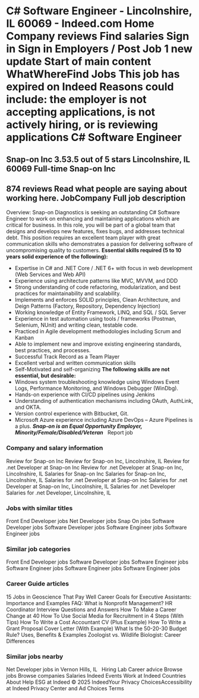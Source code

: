 C# Software Engineer - Lincolnshire, IL 60069 - Indeed.com
Home
Company reviews
Find salaries
Sign in
Sign in
Employers / Post Job
1 new update
Start of main content
WhatWhereFind Jobs
This job has expired on Indeed
Reasons could include: the employer is not accepting applications, is not actively hiring, or is reviewing applications
C# Software Engineer
====================
Snap-on Inc
3.53.5 out of 5 stars
Lincolnshire, IL 60069
Full-time
Snap-on Inc
-----------
874 reviews
Read what people are saying about working here.
JobCompany
Full job description
--------------------
Overview:
Snap-on Diagnostics is seeking an outstanding C# Software Engineer to work on enhancing and maintaining applications which are critical for business. In this role, you will be part of a global team that designs and develops new features, fixes bugs, and addresses technical debt.
This position requires an excellent team player with great communication skills who demonstrates a passion for delivering software of uncompromising quality to customers.
**Essential skills required (5 to 10 years solid experience of the following):**
* Expertise in C# and .NET Core / .NET 6+ with focus in web development (Web Services and Web API)
* Experience using architecture patterns like MVC, MVVM, and DDD
* Strong understanding of code refactoring, modularization, and best practices for maintainability and scalability.
* Implements and enforces SOLID principles, Clean Architecture, and Deign Patterns (Factory, Repository, Dependency Injection)
* Working knowledge of Entity Framework, LINQ, and SQL / SQL Server
* Experience in test automation using tools / frameworks (Postman, Selenium, NUnit) and writing clean, testable code.
* Practiced in Agile development methodologies including Scrum and Kanban
* Able to implement new and improve existing engineering standards, best practices, and processes.
* Successful Track Record as a Team Player
* Excellent verbal and written communication skills
* Self-Motivated and self-organizing
**The following skills are not essential, but desirable:**
* Windows system troubleshooting knowledge using Windows Event Logs, Performance Monitoring, and Windows Debugger (WinDbg).
* Hands-on experience with CI/CD pipelines using Jenkins
* Understanding of authentication mechanisms including OAuth, AuthLink, and OKTA.
* Version control experience with Bitbucket, Git.
* Microsoft Azure experience including Azure DevOps – Azure Pipelines is a plus.
***Snap-on is an Equal Opportunity Employer, Minority/Female/Disabled/Veteran***
&nbsp;
Report job
### Company and salary information
Review for Snap-on Inc
Review for Snap-on Inc, Lincolnshire, IL
Review for .net Developer at Snap-on Inc
Review for .net Developer at Snap-on Inc, Lincolnshire, IL
Salaries for Snap-on Inc
Salaries for Snap-on Inc, Lincolnshire, IL
Salaries for .net Developer at Snap-on Inc
Salaries for .net Developer at Snap-on Inc, Lincolnshire, IL
Salaries for .net Developer
Salaries for .net Developer, Lincolnshire, IL
&nbsp;
### Jobs with similar titles
Front End Developer jobs
Net Developer jobs
Snap On jobs
Software Developer jobs
Software Developer jobs
Software Engineer jobs
Software Engineer jobs
&nbsp;
### Similar job categories
Front End Developer jobs
Software Developer jobs
Software Engineer jobs
Software Engineer jobs
Software Engineer jobs
Software Engineer jobs
&nbsp;
### Career Guide articles
15 Jobs in Geoscience That Pay Well
Career Goals for Executive Assistants: Importance and Examples
FAQ: What is Nonprofit Management?
HR Coordinator Interview Questions and Answers
How To Make a Career Change at 40
How To Use Social Media for Recruitment in 4 Steps (With Tips)
How To Write a Cost Accountant CV (Plus Example)
How To Write a Grant Proposal Cover Letter (With Example)
What Is the 50-20-30 Budget Rule? Uses, Benefits & Examples
Zoologist vs. Wildlife Biologist: Career Differences
&nbsp;
### Similar jobs nearby
Net Developer jobs in Vernon Hills, IL
&nbsp;
Hiring Lab Career advice Browse jobs Browse companies Salaries Indeed Events Work at Indeed Countries About Help ESG at Indeed
© 2025 IndeedYour Privacy ChoicesAccessibility at Indeed Privacy Center and Ad Choices Terms